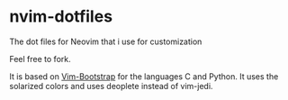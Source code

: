 # nvim-dotfiles
The dot files for Neovim that i use for customization

Feel free to fork. 

It is based on [Vim-Bootstrap](http://vim-bootstrap.com/) for the languages C and Python.
It uses the solarized colors and uses deoplete instead of vim-jedi.
